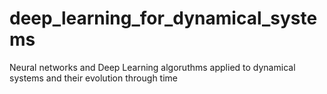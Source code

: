 # deep_learning_for_dynamical_systems
Neural networks and Deep Learning algoruthms applied to dynamical systems and their evolution through time
